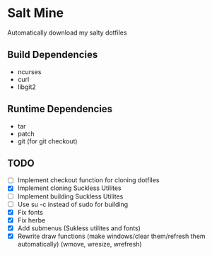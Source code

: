 # Salt Mine
Automatically download my salty dotfiles


## Build Dependencies
* ncurses
* curl
* libgit2

## Runtime Dependencies
* tar
* patch
* git (for git checkout)


## TODO
- [ ] Implement checkout function for cloning dotfiles
- [X] Implement cloning Suckless Utilites
- [ ] Implement building Suckless Utilites
- [ ] Use su -c instead of sudo for building
- [X] Fix fonts
- [X] Fix herbe
- [X] Add submenus (Sukless utilites and fonts)
- [X] Rewrite draw functions (make windows/clear them/refresh them automatically) (wmove, wresize, wrefresh)
